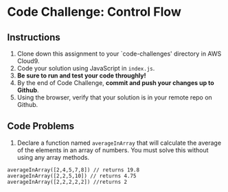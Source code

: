 # Code Challenge: Control Flow

## Instructions

1. Clone down this assignment to your `code-challenges' directory in AWS Cloud9.  
2. Code your solution using JavaScript in `index.js`. 
3. **Be sure to run and test your code throughly!**
4. By the end of Code Challenge, **commit and push your changes up to Github**.
5. Using the browser, verify that your solution is in your remote repo on Github.

## Code Problems

1. Declare a function named `averageInArray` that will calculate the average of the elements in an array of numbers. You must solve this without using any array methods.  
```
averageInArray([2,4,5,7,8]) // returns 19.8
averageInArray([2,2,5,10]) // returns 4.75
averageInArray([2,2,2,2,2]) //returns 2
```
